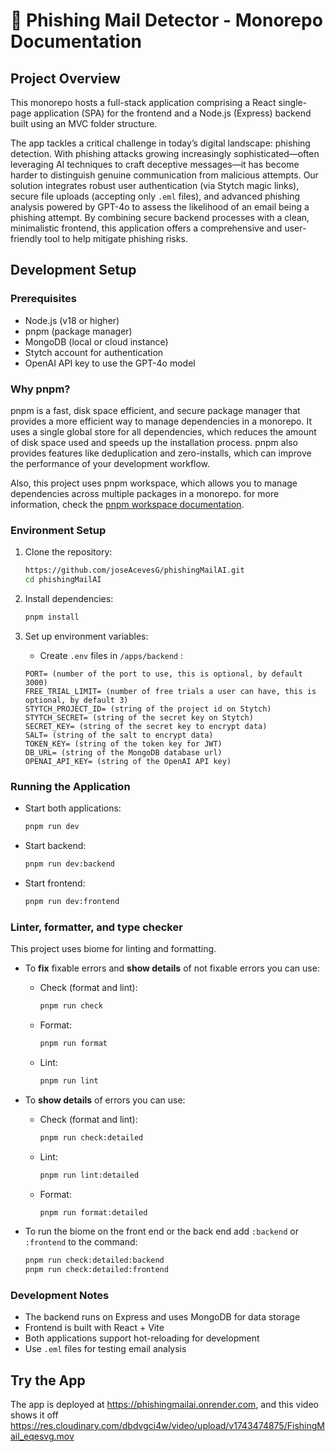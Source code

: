# 📱 Phishing Mail Detector - Monorepo Documentation

## Project Overview

This monorepo hosts a full-stack application comprising a React single-page application (SPA) for the frontend and a Node.js (Express) backend built using an MVC folder structure.

The app tackles a critical challenge in today’s digital landscape: phishing detection. With phishing attacks growing increasingly sophisticated—often leveraging AI techniques to craft deceptive messages—it has become harder to distinguish genuine communication from malicious attempts. Our solution integrates robust user authentication (via Stytch magic links), secure file uploads (accepting only `.eml` files), and advanced phishing analysis powered by GPT-4o to assess the likelihood of an email being a phishing attempt. By combining secure backend processes with a clean, minimalistic frontend, this application offers a comprehensive and user-friendly tool to help mitigate phishing risks.

## Development Setup

### Prerequisites

- Node.js (v18 or higher)
- pnpm (package manager)
- MongoDB (local or cloud instance)
- Stytch account for authentication
- OpenAI API key to use the GPT-4o model

### Why pnpm?

pnpm is a fast, disk space efficient, and secure package manager that provides a more efficient way to manage dependencies in a monorepo. It uses a single global store for all dependencies, which reduces the amount of disk space used and speeds up the installation process. pnpm also provides features like deduplication and zero-installs, which can improve the performance of your development workflow.

Also, this project uses pnpm workspace, which allows you to manage dependencies across multiple packages in a monorepo. for more information, check the [pnpm workspace documentation](https://pnpm.io/workspaces).

### Environment Setup

1. Clone the repository:

   ```bash
   https://github.com/joseAcevesG/phishingMailAI.git
   cd phishingMailAI
   ```

2. Install dependencies:

   ```bash
   pnpm install
   ```

3. Set up environment variables:

   - Create `.env` files in `/apps/backend` :

   ```
   PORT= (number of the port to use, this is optional, by default 3000)
   FREE_TRIAL_LIMIT= (number of free trials a user can have, this is optional, by default 3)
   STYTCH_PROJECT_ID= (string of the project id on Stytch)
   STYTCH_SECRET= (string of the secret key on Stytch)
   SECRET_KEY= (string of the secret key to encrypt data)
   SALT= (string of the salt to encrypt data)
   TOKEN_KEY= (string of the token key for JWT)
   DB_URL= (string of the MongoDB database url)
   OPENAI_API_KEY= (string of the OpenAI API key)
   ```

### Running the Application

- Start both applications:

  ```bash
  pnpm run dev
  ```

- Start backend:

  ```bash
  pnpm run dev:backend
  ```

- Start frontend:

  ```bash
  pnpm run dev:frontend
  ```

### Linter, formatter, and type checker

This project uses biome for linting and formatting.

- To **fix** fixable errors and **show details** of not fixable errors you can use:

  - Check (format and lint):

    ```bash
    pnpm run check
    ```

  - Format:

    ```bash
    pnpm run format
    ```

  - Lint:

    ```bash
    pnpm run lint
    ```

- To **show details** of errors you can use:

  - Check (format and lint):

    ```bash
    pnpm run check:detailed
    ```

  - Lint:

    ```bash
    pnpm run lint:detailed
    ```

  - Format:

    ```bash
    pnpm run format:detailed
    ```

- To run the biome on the front end or the back end add `:backend` or `:frontend` to the command:

  ```bash
  pnpm run check:detailed:backend
  pnpm run check:detailed:frontend
  ```

### Development Notes

- The backend runs on Express and uses MongoDB for data storage
- Frontend is built with React + Vite
- Both applications support hot-reloading for development
- Use `.eml` files for testing email analysis

## Try the App

The app is deployed at <https://phishingmailai.onrender.com>, and this video shows it off <https://res.cloudinary.com/dbdvgci4w/video/upload/v1743474875/FishingMail_eqesvg.mov>
